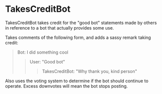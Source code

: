 # TakesCreditBot
TakesCreditBot takes credit for the "good bot" statements made by others in reference to a bot that actually provides some use.

Takes comments of the following form, and adds a sassy remark taking credit:
> Bot: I did something cool
>> User: "Good bot"
>>> TakesCreditBot: "Why thank you, kind person"

Also uses the voting system to determine if the bot should continue to operate. Excess downvotes will mean the bot stops posting.
